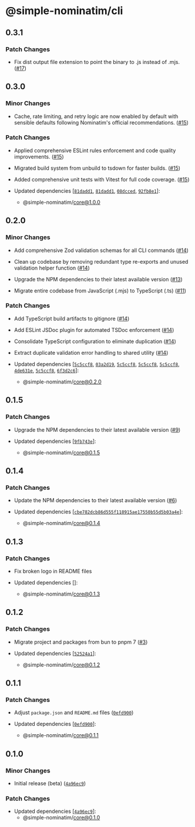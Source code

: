 # @simple-nominatim/cli

## 0.3.1

### Patch Changes

- Fix dist output file extension to point the binary to .js instead of .mjs. ([#17](https://github.com/jonathanlinat/simple-nominatim/pull/17))

## 0.3.0

### Minor Changes

- Cache, rate limiting, and retry logic are now enabled by default with sensible defaults following Nominatim's official recommendations. ([#15](https://github.com/jonathanlinat/simple-nominatim/pull/15))

### Patch Changes

- Applied comprehensive ESLint rules enforcement and code quality improvements. ([#15](https://github.com/jonathanlinat/simple-nominatim/pull/15))

- Migrated build system from unbuild to tsdown for faster builds. ([#15](https://github.com/jonathanlinat/simple-nominatim/pull/15))

- Added comprehensive unit tests with Vitest for full code coverage. ([#15](https://github.com/jonathanlinat/simple-nominatim/pull/15))

- Updated dependencies [[`81dadd1`](https://github.com/jonathanlinat/simple-nominatim/commit/81dadd1556f348bd61fda511944bbab18904e2c0), [`81dadd1`](https://github.com/jonathanlinat/simple-nominatim/commit/81dadd1556f348bd61fda511944bbab18904e2c0), [`08dcced`](https://github.com/jonathanlinat/simple-nominatim/commit/08dcced2f41ddb82288ea39d193c99fb12af3a32), [`92fb8e1`](https://github.com/jonathanlinat/simple-nominatim/commit/92fb8e126abeb409220817132ecee32c3dd3cf29)]:
  - @simple-nominatim/core@1.0.0

## 0.2.0

### Minor Changes

- Add comprehensive Zod validation schemas for all CLI commands ([#14](https://github.com/jonathanlinat/simple-nominatim/pull/14))

- Clean up codebase by removing redundant type re-exports and unused validation helper function ([#14](https://github.com/jonathanlinat/simple-nominatim/pull/14))

- Upgrade the NPM dependencies to their latest available version ([#13](https://github.com/jonathanlinat/simple-nominatim/pull/13))

- Migrate entire codebase from JavaScript (.mjs) to TypeScript (.ts) ([#11](https://github.com/jonathanlinat/simple-nominatim/pull/11))

### Patch Changes

- Add TypeScript build artifacts to gitignore ([#14](https://github.com/jonathanlinat/simple-nominatim/pull/14))

- Add ESLint JSDoc plugin for automated TSDoc enforcement ([#14](https://github.com/jonathanlinat/simple-nominatim/pull/14))

- Consolidate TypeScript configuration to eliminate duplication ([#14](https://github.com/jonathanlinat/simple-nominatim/pull/14))

- Extract duplicate validation error handling to shared utility ([#14](https://github.com/jonathanlinat/simple-nominatim/pull/14))

- Updated dependencies [[`5c5ccf8`](https://github.com/jonathanlinat/simple-nominatim/commit/5c5ccf8f8cbddf9bdf80764ebd4c3160b847c682), [`03a2d19`](https://github.com/jonathanlinat/simple-nominatim/commit/03a2d1911e280f438c3d5b96ee9564f507544b01), [`5c5ccf8`](https://github.com/jonathanlinat/simple-nominatim/commit/5c5ccf8f8cbddf9bdf80764ebd4c3160b847c682), [`5c5ccf8`](https://github.com/jonathanlinat/simple-nominatim/commit/5c5ccf8f8cbddf9bdf80764ebd4c3160b847c682), [`5c5ccf8`](https://github.com/jonathanlinat/simple-nominatim/commit/5c5ccf8f8cbddf9bdf80764ebd4c3160b847c682), [`4de631e`](https://github.com/jonathanlinat/simple-nominatim/commit/4de631ed31d02c878e718daac2986ca62d57e48f), [`5c5ccf8`](https://github.com/jonathanlinat/simple-nominatim/commit/5c5ccf8f8cbddf9bdf80764ebd4c3160b847c682), [`6f3d2c6`](https://github.com/jonathanlinat/simple-nominatim/commit/6f3d2c6debb830ddb5f3fecf00247f8cf4176285)]:
  - @simple-nominatim/core@0.2.0

## 0.1.5

### Patch Changes

- Upgrade the NPM dependencies to their latest available version ([#9](https://github.com/jonathanlinat/simple-nominatim/pull/9))

- Updated dependencies [[`9fb743e`](https://github.com/jonathanlinat/simple-nominatim/commit/9fb743e23fa211dc82f432b720a78fc6a9ad7458)]:
  - @simple-nominatim/core@0.1.5

## 0.1.4

### Patch Changes

- Update the NPM dependencies to their latest available version ([#6](https://github.com/jonathanlinat/simple-nominatim/pull/6))

- Updated dependencies [[`cbe782dcb86d555f118915ae17550b55d5b03a4e`](https://github.com/jonathanlinat/simple-nominatim/commit/cbe782dcb86d555f118915ae17550b55d5b03a4e)]:
  - @simple-nominatim/core@0.1.4

## 0.1.3

### Patch Changes

- Fix broken logo in README files

- Updated dependencies []:
  - @simple-nominatim/core@0.1.3

## 0.1.2

### Patch Changes

- Migrate project and packages from bun to pnpm 7 ([#3](https://github.com/jonathanlinat/simple-nominatim/pull/3))

- Updated dependencies [[`52524a1`](https://github.com/jonathanlinat/simple-nominatim/commit/52524a1b929d60faa38eb110cc2f3b22c84436ef)]:
  - @simple-nominatim/core@0.1.2

## 0.1.1

### Patch Changes

- Adjust `package.json` and `README.md` files ([`0efd900`](https://github.com/jonathanlinat/simple-nominatim/commit/0efd9008dbebd8b2db1d4dfa0e7d7d0e6ab1c23d))

- Updated dependencies [[`0efd900`](https://github.com/jonathanlinat/simple-nominatim/commit/0efd9008dbebd8b2db1d4dfa0e7d7d0e6ab1c23d)]:
  - @simple-nominatim/core@0.1.1

## 0.1.0

### Minor Changes

- Initial release (beta) ([`4a96ec9`](https://github.com/jonathanlinat/simple-nominatim/commit/4a96ec9e299e04c39e1475ce8269096d468b439e))

### Patch Changes

- Updated dependencies [[`4a96ec9`](https://github.com/jonathanlinat/simple-nominatim/commit/4a96ec9e299e04c39e1475ce8269096d468b439e)]:
  - @simple-nominatim/core@0.1.0
